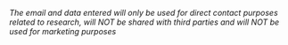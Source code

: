 *The email and data entered will only be used for direct contact purposes related to research, will NOT be shared with third parties and will NOT be used for marketing purposes*